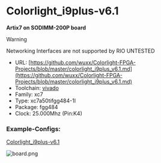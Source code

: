 # Colorlight_i9plus-v6.1
**Artix7 on SODIMM-200P board**

> [!WARNING]
> Networking Interfaces are not supported by RIO
> UNTESTED

* URL: [https://github.com/wuxx/Colorlight-FPGA-Projects/blob/master/colorlight_i9plus_v6.1.md](https://github.com/wuxx/Colorlight-FPGA-Projects/blob/master/colorlight_i9plus_v6.1.md)
* Toolchain: [vivado](../../generator/toolchains/vivado/README.md)
* Family: xc7
* Type: xc7a50tifgg484-1l
* Package: fgg484
* Clock: 25.000Mhz (Pin:K4)

### Example-Configs:
[Colorlight_i9plus-v6.1](../configs/Colorlight_i9plus-v6.1)

![board.png](board.png)


